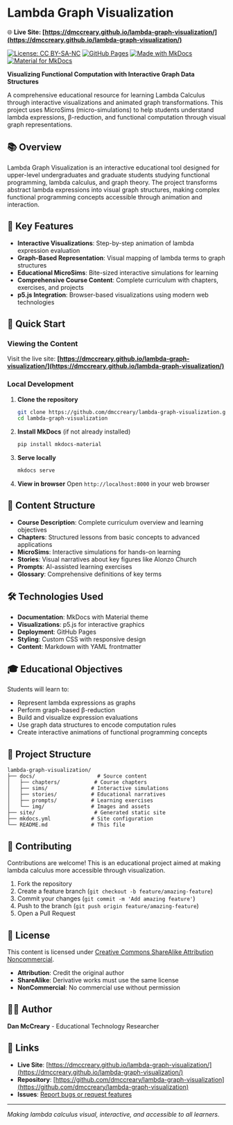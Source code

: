 # Lambda Graph Visualization

🌐 **Live Site: [https://dmccreary.github.io/lambda-graph-visualization/](https://dmccreary.github.io/lambda-graph-visualization/)**

[![License: CC BY-SA-NC](https://img.shields.io/badge/License-CC%20BY--SA--NC-lightgrey.svg)](https://creativecommons.org/licenses/by-nc-sa/4.0/)
[![GitHub Pages](https://img.shields.io/badge/docs-GitHub%20Pages-blue)](https://dmccreary.github.io/lambda-graph-visualization/)
[![Made with MkDocs](https://img.shields.io/badge/Made%20with-MkDocs-1976d2)](https://www.mkdocs.org/)
[![Material for MkDocs](https://img.shields.io/badge/Material%20for-MkDocs-526cfe)](https://squidfunk.github.io/mkdocs-material/)

**Visualizing Functional Computation with Interactive Graph Data Structures**

A comprehensive educational resource for learning Lambda Calculus through interactive visualizations and animated graph transformations. This project uses MicroSims (micro-simulations) to help students understand lambda expressions, β-reduction, and functional computation through visual graph representations.

## 📚 Overview

Lambda Graph Visualization is an interactive educational tool designed for upper-level undergraduates and graduate students studying functional programming, lambda calculus, and graph theory. The project transforms abstract lambda expressions into visual graph structures, making complex functional programming concepts accessible through animation and interaction.

## 🎯 Key Features

- **Interactive Visualizations**: Step-by-step animation of lambda expression evaluation
- **Graph-Based Representation**: Visual mapping of lambda terms to graph structures
- **Educational MicroSims**: Bite-sized interactive simulations for learning
- **Comprehensive Course Content**: Complete curriculum with chapters, exercises, and projects
- **p5.js Integration**: Browser-based visualizations using modern web technologies

## 🚀 Quick Start

### Viewing the Content

Visit the live site: **[https://dmccreary.github.io/lambda-graph-visualization/](https://dmccreary.github.io/lambda-graph-visualization/)**

### Local Development

1. **Clone the repository**
   ```bash
   git clone https://github.com/dmccreary/lambda-graph-visualization.git
   cd lambda-graph-visualization
   ```

2. **Install MkDocs** (if not already installed)
   ```bash
   pip install mkdocs-material
   ```

3. **Serve locally**
   ```bash
   mkdocs serve
   ```

4. **View in browser**
   Open `http://localhost:8000` in your web browser

## 📖 Content Structure

- **Course Description**: Complete curriculum overview and learning objectives
- **Chapters**: Structured lessons from basic concepts to advanced applications
- **MicroSims**: Interactive simulations for hands-on learning
- **Stories**: Visual narratives about key figures like Alonzo Church
- **Prompts**: AI-assisted learning exercises
- **Glossary**: Comprehensive definitions of key terms

## 🛠️ Technologies Used

- **Documentation**: MkDocs with Material theme
- **Visualizations**: p5.js for interactive graphics
- **Deployment**: GitHub Pages
- **Styling**: Custom CSS with responsive design
- **Content**: Markdown with YAML frontmatter

## 🎓 Educational Objectives

Students will learn to:

- Represent lambda expressions as graphs
- Perform graph-based β-reduction
- Build and visualize expression evaluations
- Use graph data structures to encode computation rules
- Create interactive animations of functional programming concepts

## 📁 Project Structure

```
lambda-graph-visualization/
├── docs/                    # Source content
│   ├── chapters/           # Course chapters
│   ├── sims/              # Interactive simulations
│   ├── stories/           # Educational narratives
│   ├── prompts/           # Learning exercises
│   └── img/               # Images and assets
├── site/                   # Generated static site
├── mkdocs.yml             # Site configuration
└── README.md              # This file
```

## 🤝 Contributing

Contributions are welcome! This is an educational project aimed at making lambda calculus more accessible through visualization.

1. Fork the repository
2. Create a feature branch (`git checkout -b feature/amazing-feature`)
3. Commit your changes (`git commit -m 'Add amazing feature'`)
4. Push to the branch (`git push origin feature/amazing-feature`)
5. Open a Pull Request

## 📄 License

This content is licensed under [Creative Commons ShareAlike Attribution Noncommercial](https://creativecommons.org/licenses/by-nc-sa/4.0/).

- **Attribution**: Credit the original author
- **ShareAlike**: Derivative works must use the same license
- **NonCommercial**: No commercial use without permission

## 👨‍🏫 Author

**Dan McCreary** - Educational Technology Researcher

## 🔗 Links

- **Live Site**: [https://dmccreary.github.io/lambda-graph-visualization/](https://dmccreary.github.io/lambda-graph-visualization/)
- **Repository**: [https://github.com/dmccreary/lambda-graph-visualization](https://github.com/dmccreary/lambda-graph-visualization)
- **Issues**: [Report bugs or request features](https://github.com/dmccreary/lambda-graph-visualization/issues)

---

*Making lambda calculus visual, interactive, and accessible to all learners.*